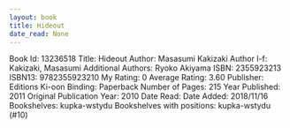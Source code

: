 ```yaml
---
layout: book
title: Hideout
date_read: None
---
```


Book Id: 13236518
Title: Hideout
Author: Masasumi Kakizaki
Author l-f: Kakizaki, Masasumi
Additional Authors: Ryoko Akiyama
ISBN: 2355923213
ISBN13: 9782355923210
My Rating: 0
Average Rating: 3.60
Publisher: Editions Ki-oon
Binding: Paperback
Number of Pages: 215
Year Published: 2011
Original Publication Year: 2010
Date Read: 
Date Added: 2018/11/16
Bookshelves: kupka-wstydu
Bookshelves with positions: kupka-wstydu (#10)

